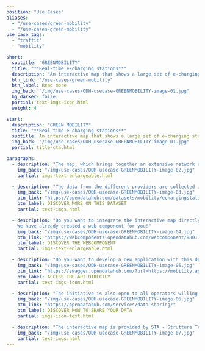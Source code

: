 ```yaml
---
position: "Use Cases"
aliases:
  - "/use-cases/green-mobility"
  - "/use-cases-green-mobility"
use_case_tags:
  - "traffic"
  - "mobility"

short:
  subtitle: "GREENMOBILITY"
  title: "**Real-time e-charging stations**"
  description: "An interactive map that shows a large set of e-charging stations, together with important real-time information."
  btn_link: "/use-cases/green-mobility"
  btn_label: Read more
  img_back: "/img/use-cases/ODH-usecase-GREENMOBILITY-image-01.jpg"
  bg_darker: false
  partial: text-imgs-icon.html
  weight: 4

start:
  description: "GREEN MOBILITY"
  title: "**Real-time e-charging stations**"
  subtitle: An interactive map that shows a large set of e-charging stations together with important real-time information.
  img_back: "/img/use-cases/ODH-usecase-GREENMOBILITY-image-01.jpg"
  partial: title-cta.html

paragraphs:
  - description: "The map, which brings together an extensive network of electric vehicle charging stations from different suppliers, is an important building block in bringing e-mobility closer to the people."
    img_back: "/img/use-cases/ODH-usecase-GREENMOBILITY-image-02.jpg"
    partial: imgs-text-enlargeable.html

  - description: "The data from the different providers are collected in the Open Data Hub and are available as open data, which means they can be integrated into other platforms and applications without restriction."
    img_back: "/img/use-cases/ODH-usecase-GREENMOBILITY-image-03.jpg"
    btn_link: "https://opendatahub.com/datasets/mobility/echargingstation/"
    btn_label: DISCOVER MORE ON THIS DATASET
    partial: text-imgs.html

  - description: "Do you want to integrate the interactive map directly into your website with minimal effort? 
    We have already created a web component for you!"
    img_back: "/img/use-cases/ODH-usecase-GREENMOBILITY-image-04.jpg"
    btn_link: "https://webcomponents.opendatahub.com/webcomponent/98013c75-f27c-414e-aff9-c58ed760e791?from=%2F"
    btn_label: DISCOVER THE WEBCOMPONENT
    partial: imgs-text-enlargeable.html

  - description: "Do you want to develop a new application with this data?"
    img_back: "/img/use-cases/ODH-usecase-GREENMOBILITY-image-05.jpg"
    btn_link: "https://swagger.opendatahub.com/?url=https://mobility.api.opendatahub.com/v2/apispec"
    btn_label: ACCESS THE API DIRECTLY
    partial: text-imgs-icon.html

  - description: "The initiative is also open to all operators willing to share their data according to the technical specifications defined by the Green Mobility working group."
    img_back: "/img/use-cases/ODH-usecase-GREENMOBILITY-image-06.jpg"
    btn_link: "https://opendatahub.com/services/data-sharing/"
    btn_label: DISCOVER HOW TO SHARE YOUR DATA
    partial: imgs-icon-text.html

  - description: "The interactive map is provided by STA - Strutture Trasporto Alto Adige SpA in cooperation with Open Data Hub. The operators involved are Alperia Smart Mobility, DRIWE, Nevicam, Route220 and the Institute for Innovative Technologies (IIT)."
    img_back: "/img/use-cases/ODH-usecase-GREENMOBILITY-image-07.jpg"
    partial: text-imgs.html
---
```

